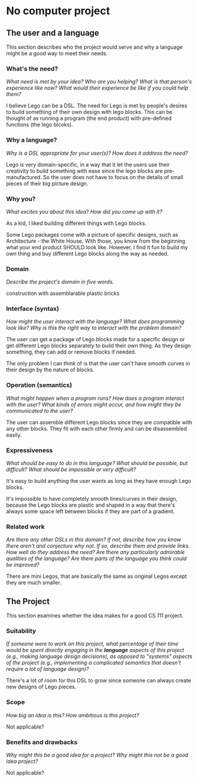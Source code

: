 # No computer project


## The user and a language
This section describes who the project would serve and why a language might be a
good way to meet their needs.


### What's the need?
_What need is met by your idea? Who are you helping? What is that person's
experience like now? What would their experience be like if you could help 
them?_

I believe Lego can be a DSL. The need for Lego is met by people's desires to
build something of their own design with lego blocks. This can be thought of 
as running a program (the end product) with pre-defined functions (the lego 
blcoks).


### Why a language?
_Why is a DSL appropriate for your user(s)? How does it address the need?_

Lego is very domain-specific, in a way that it let the users use their 
creativity to build something with ease since the lego blocks are 
pre-manufactured. 
So the user does not have to focus on the details of small pieces of their 
big picture design.

### Why you?
_What excites you about this idea? How did you come up with it?_

As a kid, I liked building different things with Lego blocks.

Some Lego packages come with a picture of specific designs, such as 
Architecture - the White House. With those, you know from the beginning
what your end product SHOULD look like. However, I find it fun to
build my own thing and buy different Lego blocks along the way as needed.

### Domain
_Describe the project's domain in five words._

construction with assemblarable plastic bricks

### Interface (syntax)
_How might the user interact with the language? What does programming look 
like? Why is this the right way to interact with the problem domain?_ 

The user can get a package of Lego blocks made for a specific design or
get different Lego blocks separately to build their own thing. As they
design something, they can add or remove blocks if needed.

The only problem I can think of is that the user can't have smooth
curves in their design by the nature of blocks.

### Operation (semantics)
_What might happen when a program runs? How does a program interact with the
user? What kinds of errors might occur, and how might they be communicated to
the user?_

The user can assemble different Lego blocks since they are compatible with any 
other blocks. They fit with each other firmly and can be disassembled easily.

### Expressiveness
_What should be easy to do in this language? What should be possible, but
difficult? What should be impossible or very difficult?_

It's easy to build anything the user wants as long as they have enough 
Lego blocks. 

It's impossible to have completely smooth lines/curves in their design, because 
the Lego blocks are plastic and shaped in a way that there's always some
space left between blocks if they are part of a gradient.

### Related work
_Are there any other DSLs in this domain? If not, describe how you know there
aren't and conjecture why not. If so, describe them and provide links. How well 
do they address the need? Are there any particularly admirable qualities of the
language? Are there parts of the language you think could be improved?_

There are mini Legos, that are basically the same as original Legos except
they are much smaller. 

## The Project
This section examines whether the idea makes for a good CS 111 project.


### Suitability
_If someone were to work on this project, what percentage of their time would be
spent directly engaging in the **language** aspects of this project (e.g.,
making language design decisions), as opposed to "systems" aspects of the
project (e.g., implementing a complicated semantics that doesn't require a lot
of language design)?_

There's a lot of room for this DSL to grow since someone can always create
new designs of Lego pieces. 

### Scope
_How big an idea is this? How ambitious is this project?_

Not applicable?

### Benefits and drawbacks
_Why might this be a good idea for a project? Why might this not be a good idea 
project?_

Not applicable?
